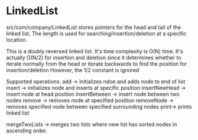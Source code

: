 # LinkedList

src/com/company/LinkedList stores pointers for the head and tail of the linked list. The length is used for searching/insertion/deletion at a specific
location.

This is a doubly reversed linked list. It's time complexity is O(N) time. It's actually O(N/2) for insertion and deletion
since it determines whether to iterate normally from the head or iterate backwards to find the position for insertion/deletion
However, the 1/2 constant is ignored

Supported operations:
add -> initializes ndoe and adds node to end of list
insert -> initializes node and inserts at specific position
insertNewHead -> insert node at head position
insertBetween -> insert node between two nodes
remove -> removes node at specified position
removeNode -> removes specified node between specified surrounding nodes
print-> prints linked list

mergeTwoLists -> merges two lists where new list has sorted nodes in ascending order.


